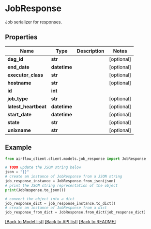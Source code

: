 # JobResponse

Job serializer for responses.

## Properties

Name | Type | Description | Notes
------------ | ------------- | ------------- | -------------
**dag_id** | **str** |  | [optional] 
**end_date** | **datetime** |  | [optional] 
**executor_class** | **str** |  | [optional] 
**hostname** | **str** |  | [optional] 
**id** | **int** |  | 
**job_type** | **str** |  | [optional] 
**latest_heartbeat** | **datetime** |  | [optional] 
**start_date** | **datetime** |  | [optional] 
**state** | **str** |  | [optional] 
**unixname** | **str** |  | [optional] 

## Example

```python
from airflow_client.client.models.job_response import JobResponse

# TODO update the JSON string below
json = "{}"
# create an instance of JobResponse from a JSON string
job_response_instance = JobResponse.from_json(json)
# print the JSON string representation of the object
print(JobResponse.to_json())

# convert the object into a dict
job_response_dict = job_response_instance.to_dict()
# create an instance of JobResponse from a dict
job_response_from_dict = JobResponse.from_dict(job_response_dict)
```
[[Back to Model list]](../README.md#documentation-for-models) [[Back to API list]](../README.md#documentation-for-api-endpoints) [[Back to README]](../README.md)


